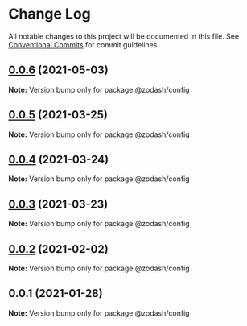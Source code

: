 # Change Log

All notable changes to this project will be documented in this file.
See [Conventional Commits](https://conventionalcommits.org) for commit guidelines.

## [0.0.6](https://github.com/zcorky/zodash/compare/@zodash/config@0.0.5...@zodash/config@0.0.6) (2021-05-03)

**Note:** Version bump only for package @zodash/config





## [0.0.5](https://github.com/zcorky/zodash/compare/@zodash/config@0.0.4...@zodash/config@0.0.5) (2021-03-25)

**Note:** Version bump only for package @zodash/config





## [0.0.4](https://github.com/zcorky/zodash/compare/@zodash/config@0.0.3...@zodash/config@0.0.4) (2021-03-24)

**Note:** Version bump only for package @zodash/config





## [0.0.3](https://github.com/zcorky/zodash/compare/@zodash/config@0.0.2...@zodash/config@0.0.3) (2021-03-23)

**Note:** Version bump only for package @zodash/config





## [0.0.2](https://github.com/zcorky/zodash/compare/@zodash/config@0.0.1...@zodash/config@0.0.2) (2021-02-02)

**Note:** Version bump only for package @zodash/config





## 0.0.1 (2021-01-28)

**Note:** Version bump only for package @zodash/config
